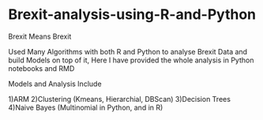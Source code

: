 # Brexit-analysis-using-R-and-Python
Brexit Means Brexit



Used Many Algorithms with both R and Python to analyse Brexit Data and build Models on top of it, Here I have provided the whole analysis in Python notebooks and RMD

Models and Analysis Include

1)ARM
2)Clustering (Kmeans, Hierarchial, DBScan)
3)Decision Trees
4)Naive Bayes (Multinomial in Python, and  in R)
